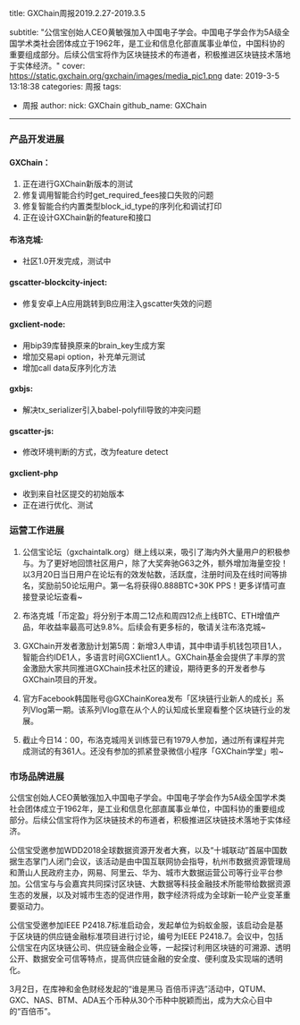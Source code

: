 title: GXChain周报2019.2.27-2019.3.5

subtitle: "公信宝创始人CEO黄敏强加入中国电子学会。中国电子学会作为5A级全国学术类社会团体成立于1962年，是工业和信息化部直属事业单位，中国科协的重要组成部分。后续公信宝将作为区块链技术的布道者，积极推进区块链技术落地于实体经济。"
cover: https://static.gxchain.org/gxchain/images/media_pic1.png
date: 2019-3-5 13:18:38
categories: 周报
tags:
  - 周报
author:
    nick: GXChain
    github_name: GXChain
---

### 产品开发进展
#### GXChain：
1. 正在进行GXChain新版本的测试
2. 修复调用智能合约时get_required_fees接口失败的问题
3. 修复智能合约内置类型block_id_type的序列化和调试打印
4. 正在设计GXChain新的feature和接口

#### 布洛克城:
- 社区1.0开发完成，测试中

#### gscatter-blockcity-inject:
- 修复安卓上A应用跳转到B应用注入gscatter失效的问题

#### gxclient-node:
- 用bip39库替换原来的brain_key生成方案
- 增加交易api option，补充单元测试
- 增加call data反序列化方法

#### gxbjs:
- 解决tx_serializer引入babel-polyfill导致的冲突问题

#### gscatter-js:
- 修改环境判断的方式，改为feature detect

#### gxclient-php
- 收到来自社区提交的初始版本
- 正在进行优化、测试



### 运营工作进展

1. 公信宝论坛（gxchaintalk.org）继上线以来，吸引了海内外大量用户的积极参与。为了更好地回馈社区用户，除了大奖奔驰G63之外，额外增加海量空投！以3月20日当日用户在论坛有的效发帖数，活跃度，注册时间及在线时间等排名，奖励前50论坛用户。第一名将获得0.888BTC+30K PPS！更多详情可直接登录论坛查看~

2. 布洛克城「币定盈」将分别于本周二12点和周四12点上线BTC、ETH增值产品，年收益率最高可达9.8%。后续会有更多标的，敬请关注布洛克城~ 
3. GXChain开发者激励计划第5周：新增3人申请，其中申请手机钱包项目1人，智能合约IDE1人，多语言时间GXClient1人。GXChain基金会提供了丰厚的赏金激励大家共同推进GXChain技术社区的建设，期待更多的开发者参与GXChain项目的开发。
4. 官方Facebook韩国账号@GXChainKorea发布「区块链行业新人的成长」系列Vlog第一期。该系列Vlog意在从个人的认知成长里窥看整个区块链行业的发展。
5. 截止今日14：00，布洛克城闯关训练营已有1979人参加，通过所有课程并完成测试的有361人。还没有参加的抓紧登录微信小程序「GXChain学堂」啦~


### 市场品牌进展

公信宝创始人CEO黄敏强加入中国电子学会。中国电子学会作为5A级全国学术类社会团体成立于1962年，是工业和信息化部直属事业单位，中国科协的重要组成部分。后续公信宝将作为区块链技术的布道者，积极推进区块链技术落地于实体经济。

公信宝受邀参加WDD2018全球数据资源开发者大赛，以及“十城联动”首届中国数据生态掌门人闭门会议，该活动是由中国互联网协会指导，杭州市数据资源管理局和萧山人民政府主办，网易、阿里云、华为、城市大数据运营公司等行业平台参加。公信宝与与会嘉宾共同探讨区块链、大数据等科技金融技术所能带给数据资源生态的发展，以及对城市生态的促进作用，数字经济将成为全球新一轮产业变革重要驱动力。

公信宝受邀参加IEEE P2418.7标准启动会，发起单位为蚂蚁金服，该启动会是基于区块链的供应链金融标准项目进行讨论，编号为IEEE P2418.7。会议中，包括公信宝在内区块链公司、供应链金融企业等，一起探讨利用区块链的可溯源、透明公开、数据安全可信等特点，提高供应链金融的安全度、便利度及实现端的透明化。

3月2日，在库神和金色财经发起的“谁是黑马 百倍币评选”活动中，QTUM、GXC、NAS、BTM、ADA五个币种从30个币种中脱颖而出，成为大众心目中的“百倍币”。